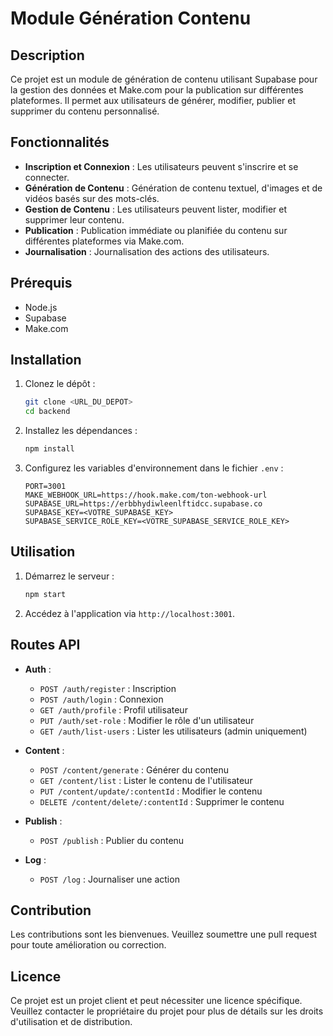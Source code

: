 # Module Génération Contenu

## Description
Ce projet est un module de génération de contenu utilisant Supabase pour la gestion des données et Make.com pour la publication sur différentes plateformes. Il permet aux utilisateurs de générer, modifier, publier et supprimer du contenu personnalisé.

## Fonctionnalités
- **Inscription et Connexion** : Les utilisateurs peuvent s'inscrire et se connecter.
- **Génération de Contenu** : Génération de contenu textuel, d'images et de vidéos basés sur des mots-clés.
- **Gestion de Contenu** : Les utilisateurs peuvent lister, modifier et supprimer leur contenu.
- **Publication** : Publication immédiate ou planifiée du contenu sur différentes plateformes via Make.com.
- **Journalisation** : Journalisation des actions des utilisateurs.

## Prérequis
- Node.js
- Supabase
- Make.com

## Installation
1. Clonez le dépôt :
   ```bash
   git clone <URL_DU_DEPOT>
   cd backend
   ```

2. Installez les dépendances :
   ```bash
   npm install
   ```

3. Configurez les variables d'environnement dans le fichier `.env` :
   ```
   PORT=3001
   MAKE_WEBHOOK_URL=https://hook.make.com/ton-webhook-url
   SUPABASE_URL=https://erbbhydiwleenlftidcc.supabase.co
   SUPABASE_KEY=<VOTRE_SUPABASE_KEY>
   SUPABASE_SERVICE_ROLE_KEY=<VOTRE_SUPABASE_SERVICE_ROLE_KEY>
   ```

## Utilisation
1. Démarrez le serveur :
   ```bash
   npm start
   ```

2. Accédez à l'application via `http://localhost:3001`.

## Routes API
- **Auth** :
  - `POST /auth/register` : Inscription
  - `POST /auth/login` : Connexion
  - `GET /auth/profile` : Profil utilisateur
  - `PUT /auth/set-role` : Modifier le rôle d'un utilisateur
  - `GET /auth/list-users` : Lister les utilisateurs (admin uniquement)

- **Content** :
  - `POST /content/generate` : Générer du contenu
  - `GET /content/list` : Lister le contenu de l'utilisateur
  - `PUT /content/update/:contentId` : Modifier le contenu
  - `DELETE /content/delete/:contentId` : Supprimer le contenu

- **Publish** :
  - `POST /publish` : Publier du contenu

- **Log** :
  - `POST /log` : Journaliser une action

## Contribution
Les contributions sont les bienvenues. Veuillez soumettre une pull request pour toute amélioration ou correction.

## Licence
Ce projet est un projet client et peut nécessiter une licence spécifique. Veuillez contacter le propriétaire du projet pour plus de détails sur les droits d'utilisation et de distribution.
